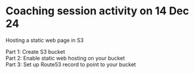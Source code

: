 # Coaching session activity on 14 Dec 24

Hosting a static web page in S3

Part 1: Create S3 bucket
<br>Part 2: Enable static web hosting on your bucket
<br>Part 3: Set up Route53 record to point to your bucket

